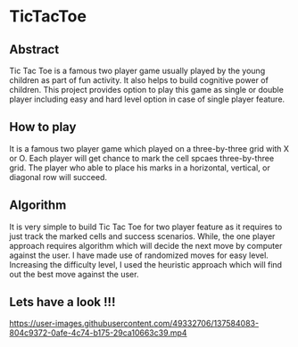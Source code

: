 # TicTacToe

## Abstract
Tic Tac Toe is a famous two player game usually played by the young children as part of fun activity. It also helps to build cognitive power of children. This project provides option to play this game as single or double player including easy and hard level option in case of single player feature.

## How to play
It is a famous two player game which played on a three-by-three grid with X or O. Each player will get chance to mark the cell spcaes three-by-three grid. The player who able to place his marks in a horizontal, vertical, or diagonal row will succeed.

## Algorithm
It is very simple to build Tic Tac Toe for two player feature as it requires to just track the marked cells and success scenarios. While, the one player approach requires algorithm which will decide the next move by computer against the user. I have made use of randomized moves for easy level. Increasing the difficulty level, I used the heuristic approach which will find out the best move against the user. 

## Lets have a look !!!
https://user-images.githubusercontent.com/49332706/137584083-804c9372-0afe-4c74-b175-29ca10663c39.mp4
